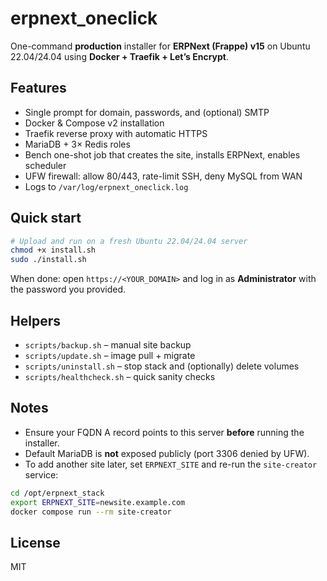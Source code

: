 # erpnext_oneclick

One-command **production** installer for **ERPNext (Frappe) v15** on Ubuntu 22.04/24.04 using **Docker + Traefik + Let’s Encrypt**.

## Features
- Single prompt for domain, passwords, and (optional) SMTP
- Docker & Compose v2 installation
- Traefik reverse proxy with automatic HTTPS
- MariaDB + 3× Redis roles
- Bench one-shot job that creates the site, installs ERPNext, enables scheduler
- UFW firewall: allow 80/443, rate-limit SSH, deny MySQL from WAN
- Logs to `/var/log/erpnext_oneclick.log`

## Quick start
```bash
# Upload and run on a fresh Ubuntu 22.04/24.04 server
chmod +x install.sh
sudo ./install.sh
```

When done: open `https://<YOUR_DOMAIN>` and log in as **Administrator** with the password you provided.

## Helpers
- `scripts/backup.sh` – manual site backup
- `scripts/update.sh` – image pull + migrate
- `scripts/uninstall.sh` – stop stack and (optionally) delete volumes
- `scripts/healthcheck.sh` – quick sanity checks

## Notes
- Ensure your FQDN A record points to this server **before** running the installer.
- Default MariaDB is **not** exposed publicly (port 3306 denied by UFW).
- To add another site later, set `ERPNEXT_SITE` and re-run the `site-creator` service:

```bash
cd /opt/erpnext_stack
export ERPNEXT_SITE=newsite.example.com
docker compose run --rm site-creator
```

## License
MIT
